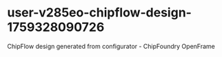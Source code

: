 # user-v285eo-chipflow-design-1759328090726
ChipFlow design generated from configurator - ChipFoundry OpenFrame
